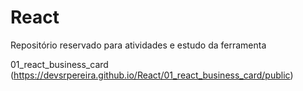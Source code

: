 # React
 Repositório reservado para atividades e estudo da ferramenta
 
 01_react_business_card
 (https://devsrpereira.github.io/React/01_react_business_card/public)
